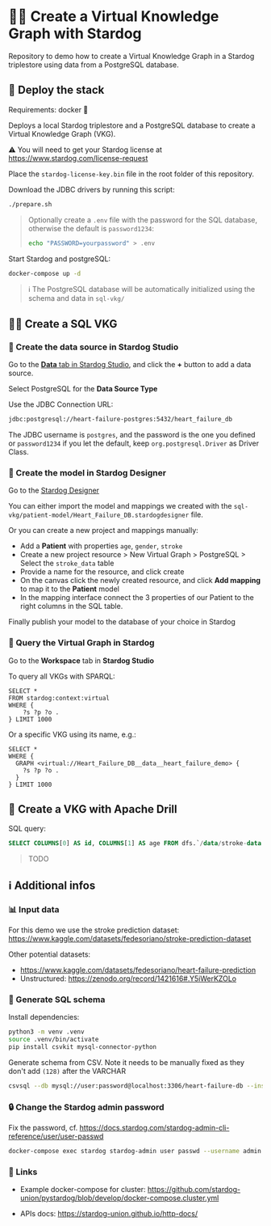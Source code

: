 # 💫🦮 Create a Virtual Knowledge Graph with Stardog

Repository to demo how to create a Virtual Knowledge Graph in a Stardog triplestore using data from a PostgreSQL database.

## 🚀 Deploy the stack

Requirements: docker 🐳 

Deploys a local Stardog triplestore and a PostgreSQL database to create a Virtual Knowledge Graph (VKG).

⚠️ You will need to get your Stardog license at https://www.stardog.com/license-request

Place the `stardog-license-key.bin` file in the root folder of this repository.

Download the JDBC drivers by running this script:

```bash
./prepare.sh
```

> Optionally create a `.env` file with the password for the SQL database, otherwise the default is `password1234`:
>
> ```bash
> echo "PASSWORD=yourpassword" > .env
> ```
>

Start Stardog and postgreSQL:

```bash
docker-compose up -d
```

> ℹ️ The PostgreSQL database will be automatically initialized using the schema and data in `sql-vkg/`

## 🧑‍💻 Create a SQL VKG

### 🔌 Create the data source in Stardog Studio

Go to the [**Data** tab in Stardog Studio](https://cloud.stardog.com/u/1/studio/#/data), and click the **+** button to add a data source.

Select PostgreSQL for the **Data Source Type**

Use the JDBC Connection URL:

```bash
jdbc:postgresql://heart-failure-postgres:5432/heart_failure_db
```

The JDBC username is `postgres`, and the password is the one you defined or `password1234` if you let the default, keep `org.postgresql.Driver` as Driver Class.

### 🧶 Create the model in Stardog Designer

Go to the [Stardog Designer](https://cloud.stardog.com/u/1/designer/#/)

You can either import the model and mappings we created with the `sql-vkg/patient-model/Heart_Failure_DB.stardogdesigner` file.

Or you can create a new project and mappings manually:

* Add a **Patient** with properties `age`, `gender`, `stroke`
* Create a new project resource > New Virtual Graph > PostgreSQL > Select the `stroke_data` table
* Provide a name for the resource, and click create
* On the canvas click the newly created resource, and click **Add mapping** to map it to the **Patient** model
* In the mapping interface connect the 3 properties of our Patient to the right columns in the SQL table. 

Finally publish your model to the database of your choice in Stardog

### 🏁 Query the Virtual Graph in Stardog

Go to the **Workspace** tab in **Stardog Studio**

To query all VKGs with SPARQL:

```sparql
SELECT *
FROM stardog:context:virtual
WHERE {
    ?s ?p ?o .
} LIMIT 1000
```

Or a specific VKG using its name, e.g.:

```sparql
SELECT *
WHERE {
  GRAPH <virtual://Heart_Failure_DB__data__heart_failure_demo> {
    ?s ?p ?o .
  }
} LIMIT 1000
```

## 🔩 Create a VKG with Apache Drill

SQL query:

```sql
SELECT COLUMNS[0] AS id, COLUMNS[1] AS age FROM dfs.`/data/stroke-data.csv` LIMIT 3
```

> TODO

## ℹ️ Additional infos

### 📊 Input data

For this demo we use the stroke prediction dataset: https://www.kaggle.com/datasets/fedesoriano/stroke-prediction-dataset

Other potential datasets:

* https://www.kaggle.com/datasets/fedesoriano/heart-failure-prediction
* Unstructured: https://zenodo.org/record/1421616#.Y5iWerKZOLo

### 🧞 Generate SQL schema

Install dependencies:

```bash
python3 -m venv .venv
source .venv/bin/activate
pip install csvkit mysql-connector-python
```

Generate schema from CSV. Note it needs to be manually fixed as they don't add `(128)` after the VARCHAR

```bash
csvsql --db mysql://user:password@localhost:3306/heart-failure-db --insert stroke-data.csv
```

### 🔒️ Change the Stardog admin password

Fix the password, cf. https://docs.stardog.com/stardog-admin-cli-reference/user/user-passwd

```bash
docker-compose exec stardog stardog-admin user passwd --username admin admin
```


### 🔗 Links

* Example docker-compose for cluster: https://github.com/stardog-union/pystardog/blob/develop/docker-compose.cluster.yml

* APIs docs: https://stardog-union.github.io/http-docs/

